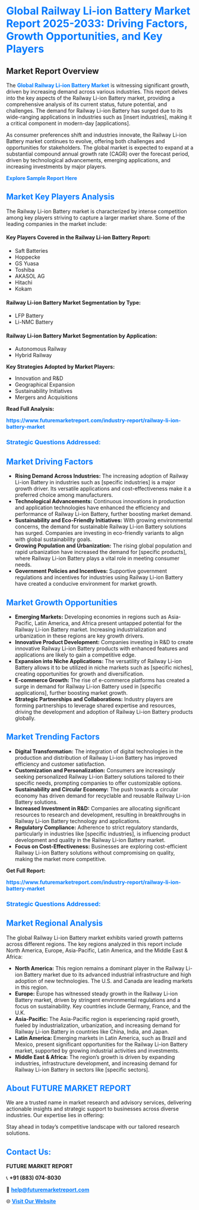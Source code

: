 <h1 style="color: #007BFF;">Global Railway Li-ion Battery Market Report 2025-2033: Driving Factors, Growth Opportunities, and Key Players</h1>

<section id="overview">
<h2>Market Report Overview</h2>
<p>The <a href="https://www.futuremarketreport.com/industry-report/railway-li-ion-battery-market" style="color: #007BFF; text-decoration: none;"><strong>Global Railway Li-ion Battery Market</strong></a> is witnessing significant growth, driven by increasing demand across various industries. This report delves into the key aspects of the Railway Li-ion Battery market, providing a comprehensive analysis of its current status, future potential, and challenges. The demand for Railway Li-ion Battery has surged due to its wide-ranging applications in industries such as [insert industries], making it a critical component in modern-day [applications].</p>
<p>As consumer preferences shift and industries innovate, the Railway Li-ion Battery market continues to evolve, offering both challenges and opportunities for stakeholders. The global market is expected to expand at a substantial compound annual growth rate (CAGR) over the forecast period, driven by technological advancements, emerging applications, and increasing investments by major players.</p>
</section>

<section id="overview">
<p><a href="https://www.futuremarketreport.com/request-sample/reportId=28903" style="color: #007BFF; text-decoration: none;"><strong>Explore Sample Report Here</strong></a></p>
</section>

<section id="key-players">
<h2 style="color: #007BFF;">Market Key Players Analysis</h2>
<p>The Railway Li-ion Battery market is characterized by intense competition among key players striving to capture a larger market share. Some of the leading companies in the market include:</p>
<h4>Key Players Covered in the Railway Li-ion Battery Report:</h4>
<ul><li>Saft Batteries</li><li>Hoppecke</li><li>GS Yuasa</li><li>Toshiba</li><li>AKASOL AG</li><li>Hitachi</li><li>Kokam</li></ul>
<h4>Railway Li-ion Battery Market Segmentation by Type:</h4>
<ul><li>LFP Battery</li><li>Li-NMC Battery</li></ul>

<h4>Railway Li-ion Battery Market Segmentation by Application:</h4>
<ul><li>Autonomous Railway</li><li>Hybrid Railway</li></ul>
<p><strong>Key Strategies Adopted by Market Players:</strong></p>
<ul>
<li>Innovation and R&D</li>
<li>Geographical Expansion</li>
<li>Sustainability Initiatives</li>
<li>Mergers and Acquisitions</li>
</ul>
</section>

<section>
<p><strong>Read Full Analysis: </strong></p><a href="https://www.futuremarketreport.com/industry-report/railway-li-ion-battery-market" style="color: #007BFF; text-decoration: none;"><strong>https://www.futuremarketreport.com/industry-report/railway-li-ion-battery-market</strong></a>
<h3 style="color: #007BFF;">Strategic Questions Addressed:</h3>
</section>

<section id="driving-factors">
<h2 style="color: #007BFF;">Market Driving Factors</h2>
<ul>
<li><strong>Rising Demand Across Industries:</strong> The increasing adoption of Railway Li-ion Battery in industries such as [specific industries] is a major growth driver. Its versatile applications and cost-effectiveness make it a preferred choice among manufacturers.</li>
<li><strong>Technological Advancements:</strong> Continuous innovations in production and application technologies have enhanced the efficiency and performance of Railway Li-ion Battery, further boosting market demand.</li>
<li><strong>Sustainability and Eco-Friendly Initiatives:</strong> With growing environmental concerns, the demand for sustainable Railway Li-ion Battery solutions has surged. Companies are investing in eco-friendly variants to align with global sustainability goals.</li>
<li><strong>Growing Population and Urbanization:</strong> The rising global population and rapid urbanization have increased the demand for [specific products], where Railway Li-ion Battery plays a vital role in meeting consumer needs.</li>
<li><strong>Government Policies and Incentives:</strong> Supportive government regulations and incentives for industries using Railway Li-ion Battery have created a conducive environment for market growth.</li>
</ul>
</section>

<section id="growth-opportunities">
<h2 style="color: #007BFF;">Market Growth Opportunities</h2>
<ul>
<li><strong>Emerging Markets:</strong> Developing economies in regions such as Asia-Pacific, Latin America, and Africa present untapped potential for the Railway Li-ion Battery market. Increasing industrialization and urbanization in these regions are key growth drivers.</li>
<li><strong>Innovative Product Development:</strong> Companies investing in R&D to create innovative Railway Li-ion Battery products with enhanced features and applications are likely to gain a competitive edge.</li>
<li><strong>Expansion into Niche Applications:</strong> The versatility of Railway Li-ion Battery allows it to be utilized in niche markets such as [specific niches], creating opportunities for growth and diversification.</li>
<li><strong>E-commerce Growth:</strong> The rise of e-commerce platforms has created a surge in demand for Railway Li-ion Battery used in [specific applications], further boosting market growth.</li>
<li><strong>Strategic Partnerships and Collaborations:</strong> Industry players are forming partnerships to leverage shared expertise and resources, driving the development and adoption of Railway Li-ion Battery products globally.</li>
</ul>
</section>

<section id="trending-factors">
<h2 style="color: #007BFF;">Market Trending Factors</h2>
<ul>
<li><strong>Digital Transformation:</strong> The integration of digital technologies in the production and distribution of Railway Li-ion Battery has improved efficiency and customer satisfaction.</li>
<li><strong>Customization and Personalization:</strong> Consumers are increasingly seeking personalized Railway Li-ion Battery solutions tailored to their specific needs, prompting companies to offer customizable options.</li>
<li><strong>Sustainability and Circular Economy:</strong> The push towards a circular economy has driven demand for recyclable and reusable Railway Li-ion Battery solutions.</li>
<li><strong>Increased Investment in R&D:</strong> Companies are allocating significant resources to research and development, resulting in breakthroughs in Railway Li-ion Battery technology and applications.</li>
<li><strong>Regulatory Compliance:</strong> Adherence to strict regulatory standards, particularly in industries like [specific industries], is influencing product development and quality in the Railway Li-ion Battery market.</li>
<li><strong>Focus on Cost-Effectiveness:</strong> Businesses are exploring cost-efficient Railway Li-ion Battery solutions without compromising on quality, making the market more competitive.</li>
</ul>
</section>

<section>
<p><strong>Get Full Report: </strong></p><a href="https://www.futuremarketreport.com/industry-report/railway-li-ion-battery-market" style="color: #007BFF; text-decoration: none;"><strong>https://www.futuremarketreport.com/industry-report/railway-li-ion-battery-market</strong></a>
<h3 style="color: #007BFF;">Strategic Questions Addressed:</h3>
</section>


<section id="regional-analysis">
<h2 style="color: #007BFF;">Market Regional Analysis</h2>
<p>The global Railway Li-ion Battery market exhibits varied growth patterns across different regions. The key regions analyzed in this report include North America, Europe, Asia-Pacific, Latin America, and the Middle East & Africa:</p>
<ul>
<li><strong>North America:</strong> This region remains a dominant player in the Railway Li-ion Battery market due to its advanced industrial infrastructure and high adoption of new technologies. The U.S. and Canada are leading markets in this region.</li>
<li><strong>Europe:</strong> Europe has witnessed steady growth in the Railway Li-ion Battery market, driven by stringent environmental regulations and a focus on sustainability. Key countries include Germany, France, and the U.K.</li>
<li><strong>Asia-Pacific:</strong> The Asia-Pacific region is experiencing rapid growth, fueled by industrialization, urbanization, and increasing demand for Railway Li-ion Battery in countries like China, India, and Japan.</li>
<li><strong>Latin America:</strong> Emerging markets in Latin America, such as Brazil and Mexico, present significant opportunities for the Railway Li-ion Battery market, supported by growing industrial activities and investments.</li>
<li><strong>Middle East & Africa:</strong> The region’s growth is driven by expanding industries, infrastructure development, and increasing demand for Railway Li-ion Battery in sectors like [specific sectors].</li>
</ul>
</section>

<footer>
<h2 style="color: #007BFF;">About FUTURE MARKET REPORT</h2>
<p>We are a trusted name in market research and advisory services, delivering actionable insights and strategic support to businesses across diverse industries. Our expertise lies in offering:</p>

<p>Stay ahead in today’s competitive landscape with our tailored research solutions.</p>

<h2 style="color: #007BFF;">Contact Us:</h2>
<p><strong>FUTURE MARKET REPORT</strong></p>
<p>📞 <strong>+91 (883) 074-8030</strong></p>
<p>📧 <strong><a href="mailto:help@futuremarketreport.com" style="color: #007BFF;">help@futuremarketreport.com</a></strong></p>
<p>🌐 <strong><a href="https://www.futuremarketreport.com/" style="color: #007BFF;">Visit Our Website</a></strong></p>
</footer>
